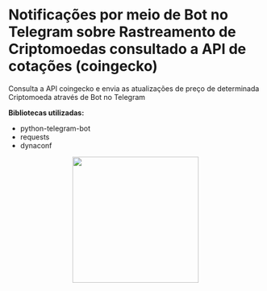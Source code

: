 # Notificações por meio de Bot no Telegram sobre Rastreamento de Criptomoedas consultado a API de cotações (coingecko)

Consulta a API coingecko e envia as atualizações de preço de determinada Criptomoeda através de Bot no Telegram

**Bibliotecas utilizadas:**
- python-telegram-bot
- requests
- dynaconf

<div align="center">
<img src="https://github.com/carlambarros/rastreio-criptomoedas-bot-telegram/assets/102121731/32b81780-6fae-4bfe-9a24-ebf5a07544dc" width="250px" /> 
</div>

